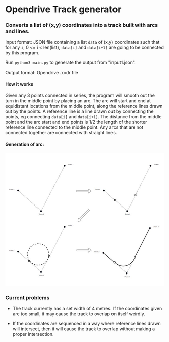 # Opendrive Track generator 
### Converts a list of (x,y) coordinates into a track built with arcs and lines. 

Input format: JSON file containing a list `data` of (x,y) coordinates such that for any `i`, 0 <= i < len(list), `data[i]` and `data[i+1]` are going to be connected by this program. 

Run `python3 main.py` to generate the output from "input1.json".

Output format: Opendrive .xodr file

#### How it works 
Given any 3 points connected in series, the program will smooth out the turn in the middle point by placing an arc. The arc will start and end at equidistant locations from the middle point, along the reference lines drawn out by the points. A reference line is a line drawn out by connecting the points, eg connecting  `data[i]` and `data[i+1]`. The distance from the middle point and the arc start and end points is 1/2 the length of the shorter reference line connected to the middle point. Any arcs that are not connected together are connected with straight lines. 

#### Generation of arc:
![Example](example.JPG)

### Current problems

- The track currently has a set width of 4 metres. If the coordinates given are too small, it may cause
the track to overlap on itself weirdly.

- If the coordinates are sequenced in a way where reference lines drawn will intersect, then it will cause the track to overlap without making a proper intersection.
